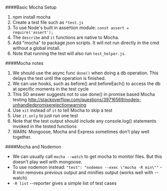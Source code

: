 ####Basic Mocha Setup 
1. npm install mocha  
2. Create a test file such as `*test.js`  
3. To use Node's built in assertion module: `const assert = require('assert');`  
4. The `describe` and `it` functions are native to Mocha.  
5. Add "mocha" to package.json scripts. It will not run directly in the cmd without a global install. 
6. Note that running the test will also run `test_helper.js`. 

####Mocha notes  
1. We should use the async func `done()` when doing a db operation. This delays the test until the operation is finished.  
2. We can use hooks, such as before() and beforeEach() to access the db at specific moments in the test cycle  
3. This SO answer suggests not to use done() in promise based Mocha testing  http://stackoverflow.com/questions/39716569/nodejs-unhandledpromiserejectionwarning 
4. Use `xit` instead of `it` to tell Mocha to skip a test  
5. Use `it.only` to just run one test  
6. Note that the test output should include any console.log() statements invoked in the tested functions  
7. WARN: Mongoose, Mocha and Express sometimes don't play well together.  

####Mocha and Nodemon    
- We can usually call `mocha --watch` to get mocha to monitor files. But this doesn't play well with mongoose. 
- To use nodemon instead: `"test": "nodemon --exec \"mocha -R min\""` -R min removes previous output and minifies output (works well with --watch)  
- `-R list` --reporter gives a simple list of test cases

